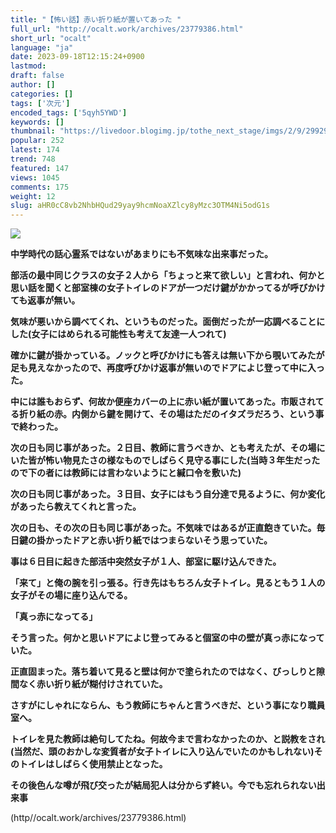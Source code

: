 ```yaml
---
title: "【怖い話】赤い折り紙が置いてあった "
full_url: "http://ocalt.work/archives/23779386.html"
short_url: "ocalt"
language: "ja"
date: 2023-09-18T12:15:24+0900
lastmod: 
draft: false
author: []
categories: []
tags: ['次元']
encoded_tags: ['5qyh5YWD']
keywords: []
thumbnail: "https://livedoor.blogimg.jp/tothe_next_stage/imgs/2/9/29929f90.jpg"
popular: 252
latest: 174
trend: 748
featured: 147
views: 1045
comments: 175
weight: 12
slug: aHR0cC8vb2NhbHQud29yay9hcmNoaXZlcy8yMzc3OTM4Ni5odG1s
---
```


![](https://livedoor.blogimg.jp/tothe_next_stage/imgs/2/9/29929f90.jpg)

<div><p><b><p>中学時代の話心霊系ではないがあまりにも不気味な出来事だった。</p></b></p><p><b><p>部活の最中同じクラスの女子２人から「ちょっと来て欲しい」と言われ、何かと思い話を聞くと部室棟の女子トイレのドアが一つだけ鍵がかかってるが呼びかけても返事が無い。</p></b></p> <p><b><p>気味が悪いから調べてくれ、というものだった。面倒だったが一応調べることにした(女子にはめられる可能性も考えて友達一人つれて)</p></b></p><p><b><p></p></b></p><p><b><p>確かに鍵が掛かっている。ノックと呼びかけにも答えは無い下から覗いてみたが足も見えなかったので、再度呼びかけ返事が無いのでドアによじ登って中に入った。</p></b></p><p><b><p></p></b></p><p><b><p>中には誰もおらず、何故か便座カバーの上に赤い紙が置いてあった。市販されてる折り紙の赤。内側から鍵を開けて、その場はただのイタズラだろう、という事で終わった。</p></b></p><p><b><p></p></b></p><p><b><p>次の日も同じ事があった。２日目、教師に言うべきか、とも考えたが、その場にいた皆が怖い物見たさの様なものでしばらく見守る事にした(当時３年生だったので下の者には教師には言わないようにと緘口令を敷いた)</p></b></p><p><b><p></p></b></p><p><b><p>次の日も同じ事があった。３日目、女子にはもう自分達で見るように、何か変化があったら教えてくれと言った。</p></b></p><p><b><p></p></b></p><p><b><p>次の日も、その次の日も同じ事があった。不気味ではあるが正直飽きていた。毎日鍵の掛かったドアと赤い折り紙ではつまらないそう思っていた。</p></b></p><p><b><p> </p></b></p><p><b><p>事は６日目に起きた部活中突然女子が１人、部室に駆け込んできた。</p></b></p><p><b><p></p></b></p><p><b><p>「来て」と俺の腕を引っ張る。行き先はもちろん女子トイレ。見るともう１人の女子がその場に座り込んでる。</p></b></p><p><b><p></p></b></p><p><b><p>「真っ赤になってる」</p></b></p><p><b><p></p></b></p><p><b><p>そう言った。何かと思いドアによじ登ってみると個室の中の壁が真っ赤になっていた。</p></b></p><p><b><p></p></b></p><p><b><p>正直固まった。落ち着いて見ると壁は何かで塗られたのではなく、びっしりと隙間なく赤い折り紙が糊付けされていた。</p></b></p><p><b><p></p></b></p><p><b><p>さすがにしゃれにならん、もう教師にちゃんと言うべきだ、という事になり職員室へ。</p></b></p><p><b><p></p></b></p><p><b><p>トイレを見た教師は絶句してたね。何故今まで言わなかったのか、と説教をされ(当然だ、頭のおかしな変質者が女子トイレに入り込んでいたのかもしれない)そのトイレはしばらく使用禁止となった。</p></b></p><p><b><p></p></b></p><p><b><p>その後色んな噂が飛び交ったが結局犯人は分からず終い。今でも忘れられない出来事 </p></b></p> </div>

(http//ocalt.work/archives/23779386.html)
